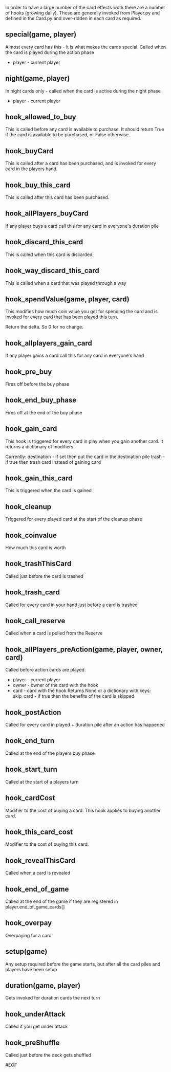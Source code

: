 In order to have a large number of the card effects work there are a number of hooks (growing daily).
These are generally invoked from Player.py and defined in the Card.py and over-ridden in each card as required.

special(game, player)
---------------------
Almost every card has this - it is what makes the cards special.
Called when the card is played during the action phase
* player - current player

night(game, player)
-------------------
In night cards only - called when the card is active during the night phase
* player - current player

hook_allowed_to_buy
----------------
This is called before any card is available to purchase.
It should return True if the card is available to be purchased, or False otherwise.

hook_buyCard
------------
This is called after a card has been purchased, and is invoked for
every card in the players hand.

hook_buy_this_card
------------------
This is called after this card has been purchased.

hook_allPlayers_buyCard
---------------
If any player buys a card call this for any card in everyone's duration pile


hook_discard_this_card
----------------------
This is called when this card is discarded.

hook_way_discard_this_card
--------------------------
This is called when a card that was played through a way

hook_spendValue(game, player, card)
-----------------------------------
This modifies how much coin value you get for spending the card and
is invoked for every card that has been played this turn.

Return the delta. So 0 for no change.

hook_allplayers_gain_card
---------------
If any player gains a card call this for any card in everyone's hand

hook_pre_buy
-----------
Fires off before the buy phase

hook_end_buy_phase
-----------
Fires off at the end of the buy phase

hook_gain_card
-------------
This hook is triggered for every card in play when you gain
another card.
It returns a dictionary of modifiers.

Currently:
    destination - if set then put the card in the destination pile
    trash - if true then trash card instead of gaining card

hook_gain_this_card
-------------
This is triggered when the card is gained

hook_cleanup
------------
Triggered for every played card at the start of the cleanup phase

hook_coinvalue
--------------
How much this card is worth

hook_trashThisCard
--------------
Called just before the card is trashed

hook_trash_card
--------------
Called for every card in your hand just before a card is trashed

hook_call_reserve
--------------
Called when a card is pulled from the Reserve

hook_allPlayers_preAction(game, player, owner, card)
----------------------------------------------------
Called before action cards are played.
* player - current player
* owner - owner of the card with the hook
* card - card with the hook
Returns None or a dictionary with keys:
    skip_card - if true then the benefits of the card is skipped

hook_postAction
---------------
Called for every card in played + duration pile after an action has happened

hook_end_turn
------------
Called at the end of the players buy phase

hook_start_turn
--------------
Called at the start of a players turn

hook_cardCost
------------
Modifier to the cost of buying a card. This hook applies to buying another card.

hook_this_card_cost
-----------------
Modifier to the cost of buying this card.

hook_revealThisCard
-----------------
Called when a card is revealed

hook_end_of_game
----------------
Called at the end of the game if they are registered in player.end_of_game_cards[]

hook_overpay
------------
Overpaying for a card

setup(game)
-----------
Any setup required before the game starts, but after all the card piles and players have been setup

duration(game, player)
----------------------
Gets invoked for duration cards the next turn

hook_underAttack
----------------
Called if you get under attack

hook_preShuffle
---------------
Called just before the deck gets shuffled

#EOF
